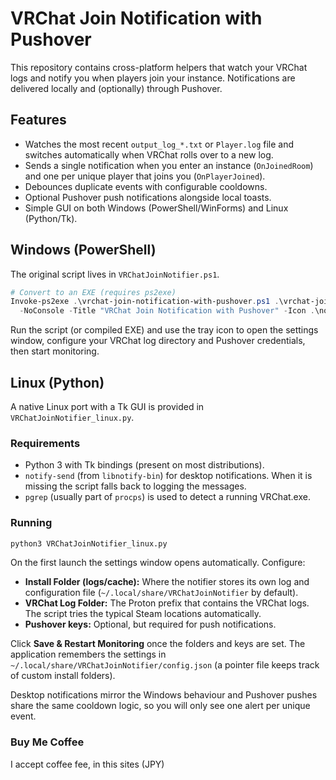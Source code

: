 # VRChat Join Notification with Pushover

This repository contains cross-platform helpers that watch your VRChat logs and
notify you when players join your instance. Notifications are delivered locally
and (optionally) through Pushover.

## Features

- Watches the most recent `output_log_*.txt` or `Player.log` file and switches
  automatically when VRChat rolls over to a new log.
- Sends a single notification when you enter an instance (`OnJoinedRoom`) and
  one per unique player that joins you (`OnPlayerJoined`).
- Debounces duplicate events with configurable cooldowns.
- Optional Pushover push notifications alongside local toasts.
- Simple GUI on both Windows (PowerShell/WinForms) and Linux (Python/Tk).

## Windows (PowerShell)

The original script lives in `VRChatJoinNotifier.ps1`.

```powershell
# Convert to an EXE (requires ps2exe)
Invoke-ps2exe .\vrchat-join-notification-with-pushover.ps1 .\vrchat-join-notification-with-pushover.exe `
  -NoConsole -Title "VRChat Join Notification with Pushover" -Icon .\notification.ico
```

Run the script (or compiled EXE) and use the tray icon to open the settings
window, configure your VRChat log directory and Pushover credentials, then
start monitoring.

## Linux (Python)

A native Linux port with a Tk GUI is provided in
`VRChatJoinNotifier_linux.py`.

### Requirements

- Python 3 with Tk bindings (present on most distributions).
- `notify-send` (from `libnotify-bin`) for desktop notifications. When it is
  missing the script falls back to logging the messages.
- `pgrep` (usually part of `procps`) is used to detect a running VRChat.exe.

### Running

```bash
python3 VRChatJoinNotifier_linux.py
```

On the first launch the settings window opens automatically. Configure:

- **Install Folder (logs/cache):** Where the notifier stores its own log and
  configuration file (`~/.local/share/VRChatJoinNotifier` by default).
- **VRChat Log Folder:** The Proton prefix that contains the VRChat logs. The
  script tries the typical Steam locations automatically.
- **Pushover keys:** Optional, but required for push notifications.

Click **Save & Restart Monitoring** once the folders and keys are set. The
application remembers the settings in
`~/.local/share/VRChatJoinNotifier/config.json` (a pointer file keeps track of
custom install folders).

Desktop notifications mirror the Windows behaviour and Pushover pushes share
the same cooldown logic, so you will only see one alert per unique event.

### Buy Me Coffee
I accept coffee fee, in this sites (JPY)
